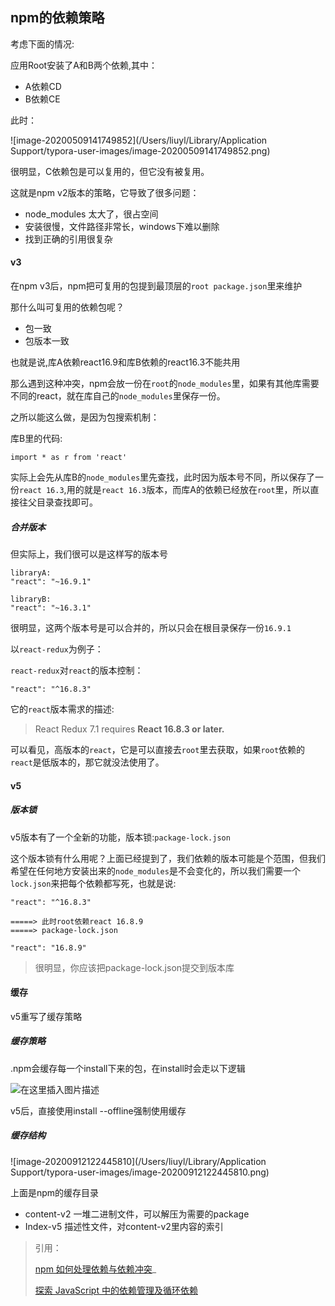 ## npm的依赖策略

考虑下面的情况:

应用Root安装了A和B两个依赖,其中：

+ A依赖CD
+ B依赖CE

此时：

![image-20200509141749852](/Users/liuyl/Library/Application Support/typora-user-images/image-20200509141749852.png)

很明显，C依赖包是可以复用的，但它没有被复用。

这就是npm v2版本的策略，它导致了很多问题：

+ node_modules 太大了，很占空间
+ 安装很慢，文件路径非常长，windows下难以删除
+ 找到正确的引用很复杂



#### v3

在npm v3后，npm把可复用的包提到最顶层的`root package.json`里来维护

那什么叫可复用的依赖包呢？

+ 包一致
+ 包版本一致

也就是说,库A依赖react16.9和库B依赖的react16.3不能共用

那么遇到这种冲突，npm会放一份在`root`的`node_modules`里，如果有其他库需要不同的react，就在库自己的`node_modules`里保存一份。



之所以能这么做，是因为包搜索机制：

库B里的代码:

```
import * as r from 'react'
```

实际上会先从库B的`node_modules`里先查找，此时因为版本号不同，所以保存了一份`react 16.3`,用的就是`react 16.3`版本，而库A的依赖已经放在`root`里，所以直接往父目录查找即可。



##### 合并版本

但实际上，我们很可以是这样写的版本号

```
libraryA: 
"react": "~16.9.1"

libraryB:
"react": "~16.3.1" 
```

很明显，这两个版本号是可以合并的，所以只会在根目录保存一份`16.9.1`



以`react-redux`为例子：

`react-redux`对`react`的版本控制：

```
"react": "^16.8.3"
```

它的`react`版本需求的描述:

> React Redux 7.1 requires **React 16.8.3 or later.**

可以看见，高版本的`react`，它是可以直接去`root`里去获取，如果`root`依赖的`react`是低版本的，那它就没法使用了。



#### v5 

##### 版本锁

v5版本有了一个全新的功能，版本锁:`package-lock.json`



这个版本锁有什么用呢？上面已经提到了，我们依赖的版本可能是个范围，但我们希望在任何地方安装出来的`node_modules`是不会变化的，所以我们需要一个`lock.json`来把每个依赖都写死，也就是说:

```
"react": "^16.8.3" 

=====> 此时root依赖react 16.8.9
=====> package-lock.json

"react": "16.8.9"
```



> 很明显，你应该把package-lock.json提交到版本库



#### 缓存

v5重写了缓存策略

##### 缓存策略

.npm会缓存每一个install下来的包，在install时会走以下逻辑

![在这里插入图片描述](https://img-blog.csdnimg.cn/2020042513384724.png?x-oss-process=image/watermark,type_ZmFuZ3poZW5naGVpdGk,shadow_10,text_aHR0cHM6Ly9ibG9nLmNzZG4ubmV0L2RhaWhhb3hpbg==,size_16,color_FFFFFF,t_70)

v5后，直接使用install --offline强制使用缓存

##### 缓存结构



![image-20200912122445810](/Users/liuyl/Library/Application Support/typora-user-images/image-20200912122445810.png)

上面是npm的缓存目录

+ content-v2 一堆二进制文件，可以解压为需要的package
+ Index-v5 描述性文件，对content-v2里内容的索引





> 引用：
>
> [npm 如何处理依赖与依赖冲突](http://git.code.oa.com/rn-plus/rn-plus-px2rem.git )_
>
> [探索 JavaScript 中的依赖管理及循环依赖](https://juejin.im/post/5a6008c2f265da3e5033cd93)

